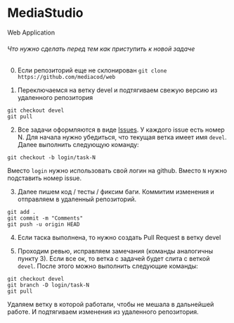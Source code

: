 # MediaStudio
Web Application 

###### Что нужно сделать перед тем как приступить к новой задаче

0. Если репозиторий еще не склонирован
`git clone https://github.com/mediacod/web`

1. Переключаемся на ветку devel и подтягиваем свежую версию из удаленного репозитория

```
git checkout devel
git pull
```

2. Все задачи оформляются в виде [Issues](https://github.com/mediacod/web). У каждого issue есть номер N. 
Для начала нужно убедиться, что текущая ветка имеет имя `devel`. Далее выполнить следующую команду:

`git checkout -b login/task-N`

Вместо `login` нужно использовать свой логин на github.
Вместо `N` нужно подставить номер issue.

3. Далее пишем код / тесты / фиксим баги. Коммитим изменения и отправляем в удаленный репозиторий.

```
git add .
git commit -m "Comments"
git push -u origin HEAD
```

4. Если таска выполнена, то нужно создать Pull Request в ветку devel

5. Проходим ревью, исправляем замечания (команды аналогичны пункту 3). Если все ок, то ветка с задачей будет слита с веткой `devel`. После этого можно выполнить следующие команды:

```
git checkout devel
git branch -D login/task-N
git pull
```
Удаляем ветку в которой работали, чтобы не мешала в дальнейшей работе.
И подтягиваем изменения из удаленного репозитория.





